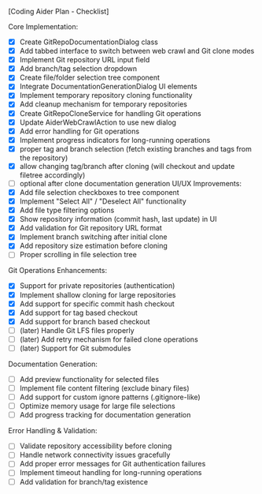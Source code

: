 [Coding Aider Plan - Checklist]

Core Implementation:
- [x] Create GitRepoDocumentationDialog class
- [x] Add tabbed interface to switch between web crawl and Git clone modes
- [x] Implement Git repository URL input field
- [x] Add branch/tag selection dropdown
- [x] Create file/folder selection tree component
- [x] Integrate DocumentationGenerationDialog UI elements
- [x] Implement temporary repository cloning functionality
- [x] Add cleanup mechanism for temporary repositories
- [x] Create GitRepoCloneService for handling Git operations
- [x] Update AiderWebCrawlAction to use new dialog
- [x] Add error handling for Git operations
- [x] Implement progress indicators for long-running operations
- [x] proper tag and branch selection (fetch existing branches and tags from the repository)
- [x] allow changing tag/branch after cloning (will checkout and update filetree accordingly)
- [ ] optional after clone documentation generation
UI/UX Improvements:
- [x] Add file selection checkboxes to tree component
- [x] Implement "Select All" / "Deselect All" functionality
- [x] Add file type filtering options
- [x] Show repository information (commit hash, last update) in UI
- [x] Add validation for Git repository URL format
- [x] Implement branch switching after initial clone
- [x] Add repository size estimation before cloning
- [ ] Proper scrolling in file selection tree

Git Operations Enhancements:
- [x] Support for private repositories (authentication)
- [x] Implement shallow cloning for large repositories
- [x] Add support for specific commit hash checkout
- [x] Add support for tag based checkout
- [x] Add support for branch based checkout
- [ ] (later) Handle Git LFS files properly
- [ ] (later) Add retry mechanism for failed clone operations
- [ ] (later) Support for Git submodules

Documentation Generation:
- [ ] Add preview functionality for selected files
- [ ] Implement file content filtering (exclude binary files)
- [ ] Add support for custom ignore patterns (.gitignore-like)
- [ ] Optimize memory usage for large file selections
- [ ] Add progress tracking for documentation generation

Error Handling & Validation:
- [ ] Validate repository accessibility before cloning
- [ ] Handle network connectivity issues gracefully
- [ ] Add proper error messages for Git authentication failures
- [ ] Implement timeout handling for long-running operations
- [ ] Add validation for branch/tag existence
